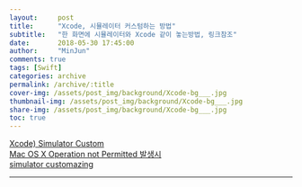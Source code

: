 ```yaml
---
layout:     post
title:      "Xcode, 시뮬레이터 커스텀하는 방법"
subtitle:   "한 화면에 시뮬레이터와 Xcode 같이 놓는방법, 링크참조"
date:       2018-05-30 17:45:00
author:     "MinJun"
comments: true 
tags: [Swift]
categories: archive
permalink: /archive/:title
cover-img: /assets/post_img/background/Xcode-bg___.jpg
thumbnail-img: /assets/post_img/background/Xcode-bg___.jpg
share-img: /assets/post_img/background/Xcode-bg___.jpg
toc: true
---
```


[Xcode) Simulator Custom](http://zeddios.tistory.com/504)<br>
[Mac OS X Operation not Permitted 발생시](http://ellordnet.tistory.com/65)<br>
[simulator customazing](https://www.youtube.com/watch?v=4i2EBnmUMcs&index=3&list=PLukvfElDn_vM8USShaVrhD5mgOXVJhAwx&t=0s)

---
